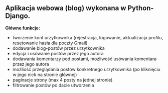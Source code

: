 <h2>Aplikacja webowa (blog) wykonana w Python-Django.</h2>

<b>Główne funkcje:</b>
  - tworzenie kont urzytkownika (rejestracja, logowanie, aktualizacja profilu, resetowanie hasła dla poczty Gmail)
  - dodawanie blog-postów przez urzytkownika
  - edycja i usówanie postów przez jego autora
  - dodawania komentarzy pod postami, możliwość usówania komentara przez jego autora 
  - możliość przeglądania postów konkretnego urzytkownika (po kliknięciu w jego nick na stronie głównej)
  - paginacje strony (max 4 posty na jednej stronie)
  - filtrowanie postów po dacie utworzenia
